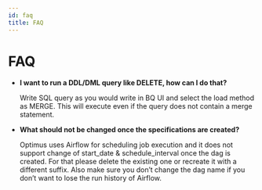 ```yaml
---
id: faq
title: FAQ
---
```


# FAQ

- **I want to run a DDL/DML query like DELETE, how can I do that?**
  
  Write SQL query as you would write in BQ UI and select the load method as MERGE. 
  This will execute even if the query does not contain a merge statement.

- **What should not be changed once the specifications are created?**
  
  Optimus uses Airflow for scheduling job execution and it does not support change of start_date & schedule_interval once the dag is created. For that please delete the existing one or recreate it with a different suffix. Also make sure you don’t change the dag name if you don’t want to lose the run history of Airflow.
